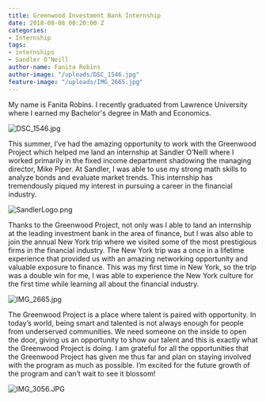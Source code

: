 ```yaml
---
title: Greenwood Investment Bank Internship
date: 2018-08-08 00:20:00 Z
categories:
- Internship
tags:
- internships
- Sandler O’Neill
author-name: Fanita Robins
author-image: "/uploads/DSC_1546.jpg"
feature-image: "/uploads/IMG_2665.jpg"
---
```


My name is Fanita Robins. I recently graduated from Lawrence University where I earned my Bachelor's degree in Math and Economics.

![DSC_1546.jpg](/uploads/DSC_1546.jpg)

This summer, I’ve had the amazing opportunity to work with the Greenwood Project which helped me land an internship at Sandler O’Neill where I worked primarily in the fixed income department shadowing the managing director, Mike Piper. At Sandler, I was able to use my strong math skills to analyze bonds and evaluate market trends. This internship has tremendously piqued my interest in pursuing a career in the financial industry.

![SandlerLogo.png](/uploads/SandlerLogo.png)

Thanks to the Greenwood Project, not only was I able to land an internship at the leading investment bank in the area of finance, but I was also able to join the annual New York trip where we visited some of the most prestigious firms in the financial industry. The New York trip was a once in a lifetime experience that provided us with an amazing networking opportunity and valuable exposure to finance. This was my first time in New York, so the trip was a double win for me, I was able to experience the New York culture for the first time while learning all about the financial industry.

![IMG_2665.jpg](/uploads/IMG_2665.jpg)

The Greenwood Project is a place where talent is paired with opportunity. In today’s world, being smart and talented is not always enough for people from underserved communities. We need someone on the inside to open the door, giving us an opportunity to show our talent and this is exactly what the Greenwood Project is doing. I am grateful for all the opportunities that the Greenwood Project has given me thus far and plan on staying involved with the program as much as possible. I’m excited for the future growth of the program and can’t wait to see it blossom!

![IMG_3056.JPG](/uploads/IMG_3056.JPG)